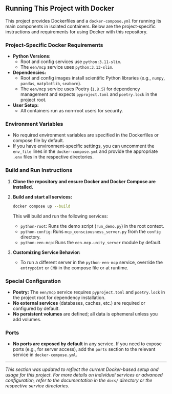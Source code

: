 ## Running This Project with Docker

This project provides Dockerfiles and a `docker-compose.yml` for running its main components in isolated containers. Below are the project-specific instructions and requirements for using Docker with this repository.

### Project-Specific Docker Requirements

- **Python Versions:**
  - Root and config services use `python:3.11-slim`.
  - The `een/mcp` service uses `python:3.13-slim`.
- **Dependencies:**
  - Root and config images install scientific Python libraries (e.g., `numpy`, `pandas`, `matplotlib`, `seaborn`).
  - The `een/mcp` service uses Poetry (`1.8.5`) for dependency management and expects `pyproject.toml` and `poetry.lock` in the project root.
- **User Setup:**
  - All containers run as non-root users for security.

### Environment Variables

- No required environment variables are specified in the Dockerfiles or compose file by default.
- If you have environment-specific settings, you can uncomment the `env_file` lines in the `docker-compose.yml` and provide the appropriate `.env` files in the respective directories.

### Build and Run Instructions

1. **Clone the repository and ensure Docker and Docker Compose are installed.**
2. **Build and start all services:**
   ```sh
   docker compose up --build
   ```
   This will build and run the following services:
   - `python-root`: Runs the demo script (`run_demo.py`) in the root context.
   - `python-config`: Runs `mcp_consciousness_server.py` from the `config` directory.
   - `python-een-mcp`: Runs the `een.mcp.unity_server` module by default.

3. **Customizing Service Behavior:**
   - To run a different server in the `python-een-mcp` service, override the `entrypoint` or `CMD` in the compose file or at runtime.

### Special Configuration

- **Poetry:** The `een/mcp` service requires `pyproject.toml` and `poetry.lock` in the project root for dependency installation.
- **No external services** (databases, caches, etc.) are required or configured by default.
- **No persistent volumes** are defined; all data is ephemeral unless you add volumes.

### Ports

- **No ports are exposed by default** in any service. If you need to expose ports (e.g., for server access), add the `ports` section to the relevant service in `docker-compose.yml`.

---

_This section was updated to reflect the current Docker-based setup and usage for this project. For more details on individual services or advanced configuration, refer to the documentation in the `docs/` directory or the respective service directories._

